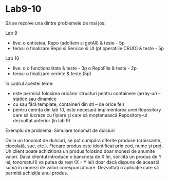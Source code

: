 # Lab9-10

Să se rezolve una dintre problemele de mai jos:

Lab 9
- live:
o entitatea, Repo (addItem si getAll) & teste - 5p
- tema:
o finalizare Repo si Service si UI (pt operatiile CRUD) & teste - 5p

Lab 10
- live:
o o functionalitate & teste - 3p
o RepoFile & teste - 2p
- tema:
o finalizare cerinte & teste (5p)

În cadrul acestei teme:
- este permisă folosirea oricăror structuri pentru containere (array-uri – statice sau dinamice
- cu sau fără template, containeri din stl – de orice fel)
- pentru cerința din lab 10, este necesară implmentarea unei Repository care să lucreze cu
fișiere și care să moștenească Repository-ul dezvoltat anterior (în lab 9)

Exemplu de problema: Simulare tonomat de dulciuri

De la un tonomat de dulciuri, se pot cumpăra diferite produse (croissante, ciocolată, suc, etc.). Fiecare
produs este identificat prin cod, nume și preț. Un client poate achizitiona un produs folosind doar
monezi de anumite valori. Dacă clientul introduce o bancnota de X lei, solicită un produs de Y lei,
tonomatul îi va putea da rest (X - Y lei) doar dacă dispune de această sumă în monezi de valori
corespunzătoare. Dezvoltați o aplicație care să permită achiziția unui produs. 
